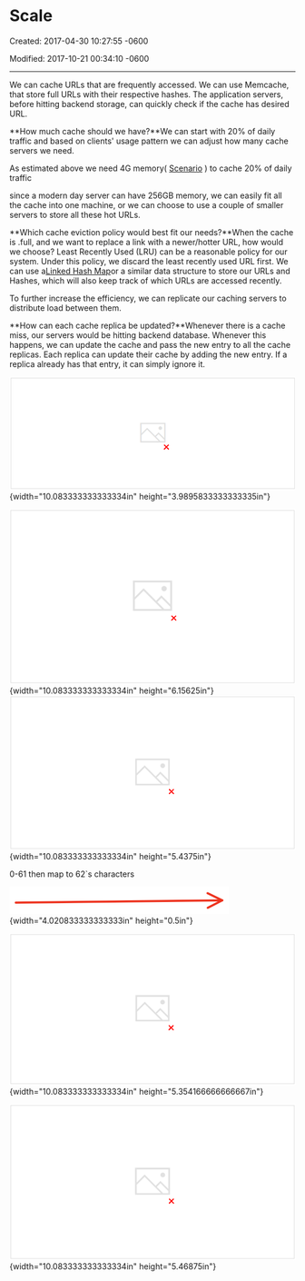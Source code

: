 # Scale

Created: 2017-04-30 10:27:55 -0600

Modified: 2017-10-21 00:34:10 -0600

---

We can cache URLs that are frequently accessed. We can use Memcache, that store full URLs with their respective hashes. The application servers, before hitting backend storage, can quickly check if the cache has desired URL.





**How much cache should we have?**We can start with 20% of daily traffic and based on clients' usage pattern we can adjust how many cache servers we need.



As estimated above we need 4G memory( [Scenario](onenote:#Scenario&section-id={5C9BC554-D710-BB4A-B564-D4493A1F1645}&page-id={E2B39DFD-80FC-B247-81D1-CA95E38CBC76}&end&base-path=https://d.docs.live.net/77339d157d673f41/Documents/9%20chapter/System%20Design%20and%20OO%20Design/TinyURL.one) ) to cache 20% of daily traffic



since a modern day server can have 256GB memory, we can easily fit all the cache into one machine, or we can choose to use a couple of smaller servers to store all these hot URLs.



**Which cache eviction policy would best fit our needs?**When the cache is .full, and we want to replace a link with a newer/hotter URL, how would we choose? Least Recently Used (LRU) can be a reasonable policy for our system. Under this policy, we discard the least recently used URL first. We can use a[Linked Hash Map](https://docs.oracle.com/javase/7/docs/api/java/util/LinkedHashMap.html)or a similar data structure to store our URLs and Hashes, which will also keep track of which URLs are accessed recently.

To further increase the efficiency, we can replicate our caching servers to distribute load between them.



**How can each cache replica be updated?**Whenever there is a cache miss, our servers would be hitting backend database. Whenever this happens, we can update the cache and pass the new entry to all the cache replicas. Each replica can update their cache by adding the new entry. If a replica already has that entry, it can simply ignore it.

![a shortened Yes, m error 401 NO, redirect •al U RL as URL expired or user does not have pernissions URL nd orignal U RL not gnal URL L not found. URL fou Database update cache Request flow for accessing a shortened URL ](../../media/TinyURL^MID-gen-TinyURL-Scale-image1.png){width="10.083333333333334in" height="3.9895833333333335in"}



![us DNS DNS Web Server Shared DB Web Server Memcached Memcached ](../../media/TinyURL^MID-gen-TinyURL-Scale-image2.png){width="10.083333333333334in" height="6.15625in"}![Scale 扩 展 SHORT KEY · 如 果 最 开 始 ， short key 为 6 位 ， 下 面 为 sho 戊 key 增 加 1 位 前 置 位 · AB 1234 乛 CAB 1234 · 还 有 一 种 做 法 是 把 第 1 位 单 独 留 出 来 做 sharding key, 总 共 还 是 6 位 · 该 前 置 位 的 值 由 Hash(long_url) ％ 62 得 到 · 该 前 置 位 则 为 sharding key · Consistent Hashing · 相 关 练 习 h № 丿 ／ 、 、 、 lintcode.com/en/problem/consistent-hashing/ · 将 环 分 为 62 个 区 间 · 每 台 机 器 在 环 上 负 责 一 段 区 间 ](../../media/TinyURL^MID-gen-TinyURL-Scale-image3.png){width="10.083333333333334in" height="5.4375in"}

0-61 then map to 62`s characters

![](../../media/TinyURL^MID-gen-TinyURL-Scale-image4.png){width="4.020833333333333in" height="0.5in"}



![USA CN DNS Shared DB DNS Web Server Shared DB Shared DB Memcached Shared DB Memcached Consistent Hashing fi Mapping Web Server -E , hard code Web Server ](../../media/TinyURL^MID-gen-TinyURL-Scale-image5.png){width="10.083333333333334in" height="5.354166666666667in"}



![](../../media/TinyURL^MID-gen-TinyURL-Scale-image6.png){width="10.083333333333334in" height="5.46875in"}










